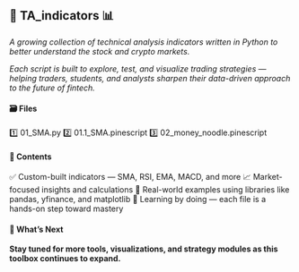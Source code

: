 ## 🧠 TA_indicators 📊

*A growing collection of technical analysis indicators written in Python to better understand the stock and crypto markets.*

*Each script is built to explore, test, and visualize trading strategies — helping traders, students, and analysts sharpen their data-driven approach to the future of fintech.*

#### 🗃️ Files
1️⃣ 01_SMA.py
2️⃣ 01.1_SMA.pinescript
3️⃣ 02_money_noodle.pinescript

#### 📂 Contents

✅ Custom-built indicators — SMA, RSI, EMA, MACD, and more
📈 Market-focused insights and calculations
🧮 Real-world examples using libraries like pandas, yfinance, and matplotlib
🧠 Learning by doing — each file is a hands-on step toward mastery

#### 💭 What’s Next

**Stay tuned for more tools, visualizations, and strategy modules as this toolbox continues to expand.**
